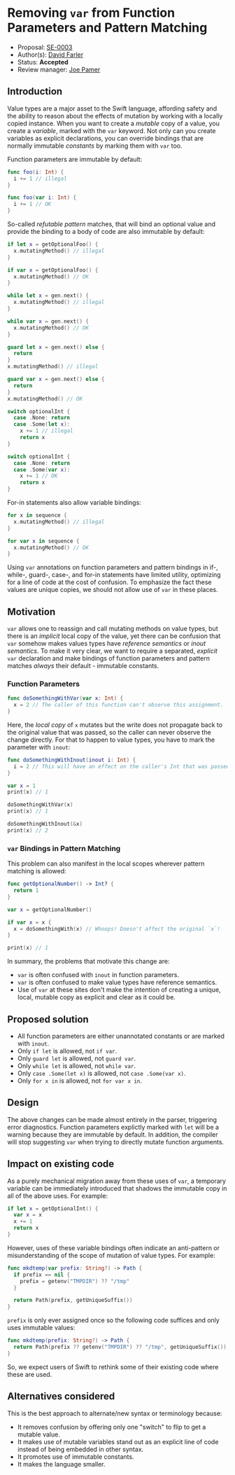 # Removing `var` from Function Parameters and Pattern Matching

* Proposal: [SE-0003](https://github.com/apple/swift-evolution/blob/master/proposals/0003-remove-var-parameters-patterns.md)
* Author(s): [David Farler](https://github.com/bitjammer)
* Status: **Accepted**
* Review manager: [Joe Pamer](https://github.com/jopamer)

## Introduction

Value types are a major asset to the Swift language, affording safety and the
ability to reason about the effects of mutation by working with a locally copied
instance. When you want to create a *mutable* copy of a value, you create a
*variable*, marked with the `var` keyword. Not only can you create variables as
explicit declarations, you can override bindings that are normally immutable
*constants* by marking them with `var` too.

Function parameters are immutable by default:

```swift
func foo(i: Int) {
  i += 1 // illegal
}

func foo(var i: Int) {
  i += 1 // OK
}
```

So-called *refutable pattern* matches, that will bind an optional value and
provide the binding to a body of code are also immutable by default:

```swift
if let x = getOptionalFoo() {
  x.mutatingMethod() // illegal
}

if var x = getOptionalFoo() {
  x.mutatingMethod() // OK
}
```

```swift
while let x = gen.next() {
  x.mutatingMethod() // illegal
}

while var x = gen.next() {
  x.mutatingMethod() // OK
}
```

```swift
guard let x = gen.next() else {
  return
}
x.mutatingMethod() // illegal

guard var x = gen.next() else {
  return
}
x.mutatingMethod() // OK
```

```swift
switch optionalInt {
  case .None: return
  case .Some(let x):
    x += 1 // illegal
    return x
}

switch optionalInt {
  case .None: return
  case .Some(var x):
    x += 1 // OK
    return x
}
```

For-in statements also allow variable bindings:

```swift
for x in sequence {
  x.mutatingMethod() // illegal
}

for var x in sequence {
  x.mutatingMethod() // OK
}
```

Using `var` annotations on function parameters and pattern bindings in if-,
while-, guard-, case-, and for-in statements have limited utility, optimizing
for a line of code at the cost of confusion. To emphasize the fact these values
are unique copies, we should not allow use of `var` in these places.

## Motivation

`var` allows one to reassign and call mutating methods on value types, but there
is an *implicit* local copy of the value, yet there can be confusion that `var`
somehow makes values types have *reference semantics* or *inout semantics*. To
make it very clear, we want to require a separated, *explicit* `var` declaration
and make bindings of function parameters and pattern matches *always* their
default - immutable constants.

### Function Parameters

```swift
func doSomethingWithVar(var x: Int) {
  x = 2 // The caller of this function can't observe this assignment.
}
```

Here, the *local copy* of `x` mutates but the write does not propagate back to
the original value that was passed, so the caller can never observe the change
directly.  For that to happen to value types, you have to mark the parameter
with `inout`:

```swift
func doSomethingWithInout(inout i: Int) {
  i = 2 // This will have an effect on the caller's Int that was passed.
}

var x = 1
print(x) // 1

doSomethingWithVar(x)
print(x) // 1

doSomethingWithInout(&x)
print(x) // 2
```

### `var` Bindings in Pattern Matching

This problem can also manifest in the local scopes wherever pattern matching is
allowed:

```swift
func getOptionalNumber() -> Int? {
  return 1
}

var x = getOptionalNumber()

if var x = x {
  x = doSomethingWith(x) // Whoops! Doesn't affect the original `x`!
}

print(x) // 1
```

In summary, the problems that motivate this change are:

- `var` is often confused with `inout` in function parameters.
- `var` is often confused to make value types have reference semantics.
- Use of `var` at these sites don't make the intention of creating a unique,
  local, mutable copy as explicit and clear as it could be.

## Proposed solution

- All function parameters are either unannotated constants or are marked with `inout`.
- Only `if let` is allowed, not `if var`.
- Only `guard let` is allowed, not `guard var`.
- Only `while let` is allowed, not `while var`.
- Only `case .Some(let x)` is allowed, not `case .Some(var x)`.
- Only `for x in` is allowed, not `for var x in`.

## Design

The above changes can be made almost entirely in the parser, triggering error
diagnostics.  Function parameters explictly marked with `let` will be a warning
because they are immutable by default. In addition, the compiler will stop
suggesting `var` when trying to directly mutate function arguments.

## Impact on existing code

As a purely mechanical migration away from these uses of `var`, a temporary
variable can be immediately introduced that shadows the immutable copy in all of
the above uses. For example:

```swift
if let x = getOptionalInt() {
  var x = x
  x += 1
  return x
}
```

However, uses of these variable bindings often indicate an anti-pattern or
misunderstanding of the scope of mutation of value types. For example:

```swift
func mkdtemp(var prefix: String?) -> Path {
  if prefix == nil {
    prefix = getenv("TMPDIR") ?? "/tmp"
  }

  return Path(prefix, getUniqueSuffix())
}
```

`prefix` is only ever assigned once so the following code suffices and
only uses immutable values:

```swift
func mkdtemp(prefix: String?) -> Path {
  return Path(prefix ?? getenv("TMPDIR") ?? "/tmp", getUniqueSuffix())
}
```

So, we expect users of Swift to rethink some of their existing code where these
are used.

## Alternatives considered

This is the best approach to alternate/new syntax or terminology because:

- It removes confusion by offering only one "switch" to flip to get a mutable
  value.
- It makes use of mutable variables stand out as an explicit line of code
  instead of being embedded in other syntax.
- It promotes use of immutable constants.
- It makes the language smaller.

